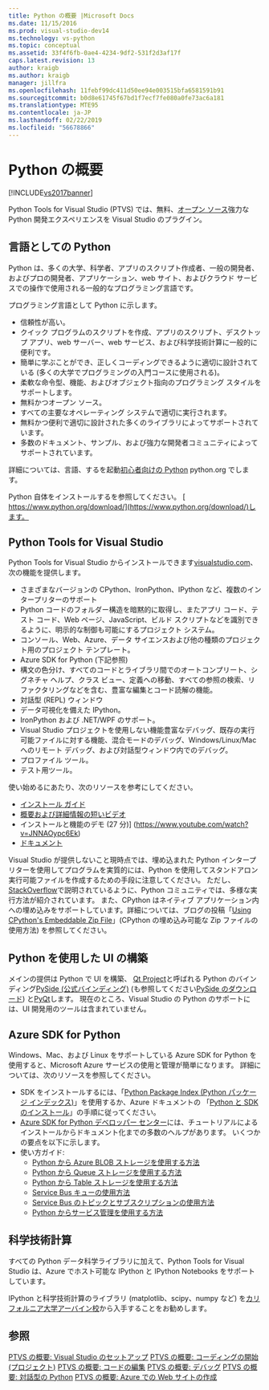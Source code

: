 ```yaml
---
title: Python の概要 |Microsoft Docs
ms.date: 11/15/2016
ms.prod: visual-studio-dev14
ms.technology: vs-python
ms.topic: conceptual
ms.assetid: 33f4f6fb-0ae4-4234-9df2-531f2d3af17f
caps.latest.revision: 13
author: kraigb
ms.author: kraigb
manager: jillfra
ms.openlocfilehash: 11febf99dc411d50ee94e003515bfa6581591b91
ms.sourcegitcommit: b0d8e61745f67bd1f7ecf7fe080a0fe73ac6a181
ms.translationtype: MTE95
ms.contentlocale: ja-JP
ms.lasthandoff: 02/22/2019
ms.locfileid: "56678866"
---
```

# <a name="getting-started-with-python"></a>Python の概要
[!INCLUDE[vs2017banner](../includes/vs2017banner.md)]

Python Tools for Visual Studio (PTVS) では、無料、[オープン ソース](https://github.com/Microsoft/ptvs)強力な Python 開発エクスペリエンスを Visual Studio のプラグイン。  
  
## <a name="python-the-language"></a>言語としての Python
  
Python は、多くの大学、科学者、アプリのスクリプト作成者、一般の開発者、およびプロの開発者、アプリケーション、web サイト、およびクラウド サービスでの操作で使用される一般的なプログラミング言語です。

プログラミング言語として Python に示します。
  
- 信頼性が高い。
- クイック プログラムのスクリプトを作成、アプリのスクリプト、デスクトップ アプリ、web サーバー、web サービス、および科学技術計算に一般的に便利です。
- 簡単に学ぶことができ、正しくコーディングできるように適切に設計されている (多くの大学でプログラミングの入門コースに使用される)。
- 柔軟な命令型、機能、およびオブジェクト指向のプログラミング スタイルをサポートします。
- 無料かつオープン ソース。
- すべての主要なオペレーティング システムで適切に実行されます。  
- 無料かつ便利で適切に設計された多くのライブラリによってサポートされています。  
- 多数のドキュメント、サンプル、および強力な開発者コミュニティによってサポートされています。  

詳細については、言語、するを起動[初心者向けの Python](https://www.python.org/about/gettingstarted/) python.org でします。

Python 自体をインストールするを参照してください。 [ https://www.python.org/download/](https://www.python.org/download/)します。
 
  
## <a name="python-tools-for-visual-studio"></a>Python Tools for Visual Studio
  
Python Tools for Visual Studio からインストールできます[visualstudio.com](https://www.visualstudio.com/explore/python-vs)、次の機能を提供します。  
  
- さまざまなバージョンの CPython、IronPython、IPython など、複数のインタープリターのサポート  
- Python コードのフォルダー構造を暗黙的に取得し、またアプリ コード、テスト コード、Web ページ、JavaScript、ビルド スクリプトなどを識別できるように、明示的な制御も可能にするプロジェクト システム。  
- コンソール、Web、Azure、データ サイエンスおよび他の種類のプロジェクト用のプロジェクト テンプレート。    
- Azure SDK for Python (下記参照)    
- 構文の色分け、すべてのコードとライブラリ間でのオートコンプリート、シグネチャ ヘルプ、クラス ビュー、定義への移動、すべての参照の検索、リファクタリングなどを含む、豊富な編集とコード読解の機能。    
- 対話型 (REPL) ウィンドウ
- データ可視化を備えた IPython。
- IronPython および .NET/WPF のサポート。    
- Visual Studio プロジェクトを使用しない機能豊富なデバッグ、既存の実行可能ファイルに対する機能、混合モードのデバッグ、Windows/Linux/Mac へのリモート デバッグ、および対話型ウィンドウ内でのデバッグ。   
- プロファイル ツール。  
- テスト用ツール。  
  
使い始めるにあたり、次のリソースを参考にしてください。

- [インストール ガイド](https://github.com/Microsoft/PTVS/wiki/PTVS-Installation)    
- [概要および詳細情報の短いビデオ](https://www.youtube.com/playlist?list=PLReL099Y5nRdLgGAdrb_YeTdEnd23s6Ff)  
- インストールと機能のデモ (27 分)] (https://www.youtube.com/watch?v=JNNAOypc6Ek)  
- [ドキュメント](https://github.com/Microsoft/PTVS/wiki)  


Visual Studio が提供しないこと現時点では、埋め込まれた Python インタープリターを使用してプログラムを実質的には、Python を使用してスタンドアロン実行可能ファイルを作成するための手段に注意してください。 ただし、[StackOverflow](http://stackoverflow.com/questions/5458048/how-to-make-a-python-script-standalone-executable-to-run-without-any-dependency)で説明されているように、Python コミュニティでは、多様な実行方法が紹介されています。 また、CPython はネイティブ アプリケーション内への埋め込みをサポートしています。詳細については、ブログの投稿「[Using CPython's Embeddable Zip File](https://devblogs.microsoft.com/python/cpython-embeddable-zip-file/)」(CPython の埋め込み可能な Zip ファイルの使用方法) を参照してください。
  
## <a name="building-ui-with-python"></a>Python を使用した UI の構築  

メインの提供は Python で UI を構築、 [Qt Project](https://www.qt.io/qt-for-application-development/)と呼ばれる Python のバインディング[PySide (公式バインディング)](http://wiki.qt.io/PySide) (も参照してください[PySide のダウンロード](https://download.qt.io/official_releases/pyside/.)) と[PyQt](https://wiki.python.org/moin/PyQt)します。 現在のところ、Visual Studio の Python のサポートには、UI 開発用のツールは含まれていません。

## <a name="azure-sdk-for-python"></a>Azure SDK for Python
  
Windows、Mac、および Linux をサポートしている Azure SDK for Python を使用すると、Microsoft Azure サービスの使用と管理が簡単になります。 詳細については、次のリソースを参照してください。 

- SDK をインストールするには、「[Python Package Index (Python パッケージ インデックス)](https://pypi.python.org/pypi/azure)」を使用するか、Azure ドキュメントの 「[Python と SDK のインストール](https://azure.microsoft.com/documentation/articles/python-how-to-install/)」の手順に従ってください。 
- [Azure SDK for Python デベロッパー センター](https://azure.microsoft.com/develop/python/)には、チュートリアルによるインストールからドキュメント化までの多数のヘルプがあります。  いくつかの要点を以下に示します。  
- 使い方ガイド:
  - [Python から Azure BLOB ストレージを使用する方法](https://azure.microsoft.com/develop/python/how-to-guides/blob-service/)  
  - [Python から Queue ストレージを使用する方法](https://azure.microsoft.com/develop/python/how-to-guides/queue-service/)  
  - [Python から Table ストレージを使用する方法](https://azure.microsoft.com/develop/python/how-to-guides/table-service/)  
  - [Service Bus キューの使用方法](https://azure.microsoft.com/develop/python/how-to-guides/service-bus-queues/)
  - [Service Bus のトピックとサブスクリプションの使用方法](https://azure.microsoft.com/develop/python/how-to-guides/service-bus-topics/) 
  - [Python からサービス管理を使用する方法](https://azure.microsoft.com/develop/python/how-to-guides/service-management/)  

## <a name="scientific-computing"></a>科学技術計算

すべての Python データ科学ライブラリに加えて、Python Tools for Visual Studio は、Azure でホスト可能な IPython と IPython Notebooks をサポートしています。

IPython と科学技術計算のライブラリ (matplotlib、scipy、numpy など) を[カリフォルニア大学アーバイン校](http://www.lfd.uci.edu/~gohlke/pythonlibs/#scipy-stack)から入手することをお勧めします。  
  
## <a name="see-also"></a>参照  

[PTVS の概要: Visual Studio のセットアップ](../python/getting-started-with-ptvs-setting-up-visual-studio.md)
[PTVS の概要: コーディングの開始 (プロジェクト)](../python/getting-started-with-ptvs-start-coding-projects.md)
[PTVS の概要: コードの編集](../python/getting-started-with-ptvs-editing-code.md)
[PTVS の概要: デバッグ](../python/getting-started-with-ptvs-debugging.md)
[PTVS の概要: 対話型の Python](../python/getting-started-with-ptvs-interactive-python.md)
[PTVS の概要: Azure での Web サイトの作成](../python/getting-started-with-ptvs-building-a-website-in-azure.md)
